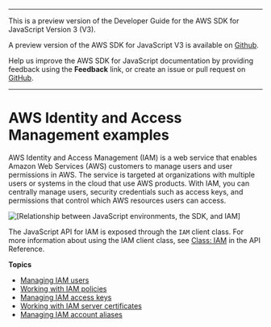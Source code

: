 --------

This is a preview version of the Developer Guide for the AWS SDK for JavaScript Version 3 \(V3\)\.

A preview version of the AWS SDK for JavaScript V3 is available on [Github](https://github.com/aws/aws-sdk-js-v3)\.

Help us improve the AWS SDK for JavaScript documentation by providing feedback using the **Feedback** link, or create an issue or pull request on [GitHub](https://github.com/awsdocs/aws-sdk-for-javascript-v3)\.

--------

# AWS Identity and Access Management examples<a name="iam-examples"></a>

AWS Identity and Access Management \(IAM\) is a web service that enables Amazon Web Services \(AWS\) customers to manage users and user permissions in AWS\. The service is targeted at organizations with multiple users or systems in the cloud that use AWS products\. With IAM, you can centrally manage users, security credentials such as access keys, and permissions that control which AWS resources users can access\.

![\[Relationship between JavaScript environments, the SDK, and IAM\]](http://docs.aws.amazon.com/sdk-for-javascript/v3/developer-guide/images/code-samples-iam.png)

The JavaScript API for IAM is exposed through the `IAM` client class\. For more information about using the IAM client class, see [Class: IAM](https://docs.aws.amazon.com/AWSJavaScriptSDK/latest/AWS/IAM.html) in the API Reference\.

**Topics**
+ [Managing IAM users](iam-examples-managing-users.md)
+ [Working with IAM policies](iam-examples-policies.md)
+ [Managing IAM access keys](iam-examples-managing-access-keys.md)
+ [Working with IAM server certificates](iam-examples-server-certificates.md)
+ [Managing IAM account aliases](iam-examples-account-aliases.md)
